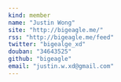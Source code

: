 ```yaml
---
kind: member
name: "Justin Wong"
site: "http://bigeagle.me/"
rss: "http://bigeagle.me/feed"
twitter: "bigealge_xd"
douban: "34643525"
github: "bigeagle"
email: "justin.w.xd@gmail.com"
---
```


